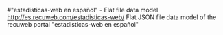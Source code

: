 #"estadisticas-web en español" - Flat file data model
http://es.recuweb.com/estadisticas-web/
Flat JSON file data model of the recuweb portal "estadisticas-web en español"
